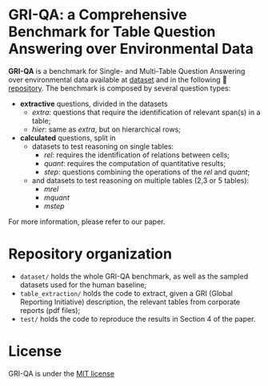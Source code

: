 # GRI-QA: a Comprehensive Benchmark for Table Question Answering over Environmental Data

**GRI-QA** is a benchmark for Single- and Multi-Table Question Answering over environmental data available at [dataset](./dataset/) and in the following 🤗 [repository](https://huggingface.co/datasets/lucacontalbo/GRI-QA). The benchmark is composed by several question types:  
- **extractive** questions, divided in the datasets  
  - *extra*: questions that require the identification of relevant span(s) in a table;  
  - *hier*: same as *extra*, but on hierarchical rows;  
- **calculated** questions, split in  
  - datasets to test reasoning on single tables:  
    - *rel*: requires the identification of relations between cells;  
    - *quant*: requires the computation of quantitative results;  
    - *step*: questions combining the operations of the *rel* and *quant*;  
  - and datasets to test reasoning on multiple tables (2,3 or 5 tables):  
    - *mrel*  
    - *mquant*  
    - *mstep*  

For more information, please refer to our paper.

# Repository organization

- `dataset/` holds the whole GRI-QA benchmark, as well as the sampled datasets used for the human baseline;
- `table_extraction/` holds the code to extract, given a GRI (Global Reporting Initiative) description, the relevant tables from corporate reports (pdf files);
- `test/` holds the code to reproduce the results in Section 4 of the paper.

# License

GRI-QA is under the [MIT license](./LICENSE)
